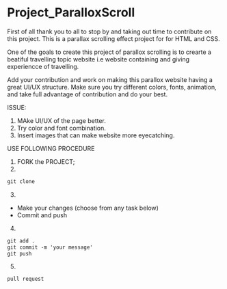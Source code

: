# Project_ParalloxScroll
First of all thank you to all to stop by and taking out time to contribute on this project.
This is a parallax scrolling effect project for for HTML and CSS.

One of the goals to create this project of parallox scrolling is to crearte a beatiful travelling topic website i.e website containing and giving experiencce of travelling. 

Add your contribution and work on making this parallox website having a great UI/UX structure. Make sure you try different colors, fonts, animation, and take full advantage of contribution and do your best. 

ISSUE:
1) MAke UI/UX of the page better.
2) Try color and font combination.
3) Insert images that can make website more eyecatching. 


USE FOLLOWING PROCEDURE

1) FORK the PROJECT;
2)
```markdown
git clone 
``` 

3)
* Make your changes (choose from any task below)
* Commit and push

4) 
```markdown
git add .
git commit -m 'your message'
git push
```

5) 
```markdown
pull request
```
